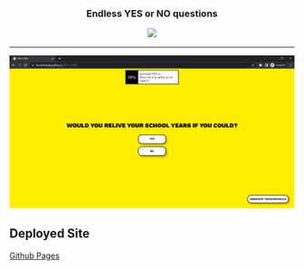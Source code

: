 <h3 align="center">
  Endless YES or NO questions 
</h3>
 
 <p align="center">
  <a href="https://github.com/thenithinbalaji/YES-or-NO">
    <img src="https://skillicons.dev/icons?i=html,css,js" />
  </a>
  
  <hr />
  <img src="assets/screenshot.png" />
</p>

## Deployed Site
[Github Pages](https://thenithinbalaji.github.io/YES-or-NO/)
